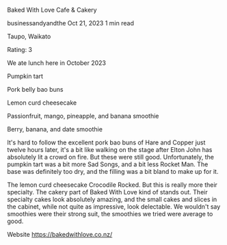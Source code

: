 Baked With Love Cafe & Cakery

businessandyandthe
Oct 21, 2023
1 min read

Taupo, Waikato

Rating: 3

We ate lunch here in October 2023

Pumpkin tart

Pork belly bao buns

Lemon curd cheesecake

Passionfruit, mango, pineapple, and banana smoothie

Berry, banana, and date smoothie

It's hard to follow the excellent pork bao buns of Hare and Copper just twelve hours later, it's a bit like walking on the stage after Elton John has absolutely lit a crowd on fire. But these were still good. Unfortunately, the pumpkin tart was a bit more Sad Songs, and a bit less Rocket Man. The base was definitely too dry, and the filling was a bit bland to make up for it.

The lemon curd cheesecake Crocodile Rocked. But this is really more their specialty. The cakery part of Baked With Love kind of stands out. Their specialty cakes look absolutely amazing, and the small cakes and slices in the cabinet, while not quite as impressive, look delectable. We wouldn't say smoothies were their strong suit, the smoothies we tried were average to good. 

Website https://bakedwithlove.co.nz/